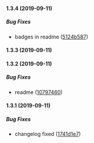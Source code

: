 #### 1.3.4 (2019-09-11)

##### Bug Fixes

*  badges in readme ([5124b587](https://github.com/nowcando/nowjs-bpmn-moddle/commit/5124b58709a95d13ff043f2b37c3db461a001630))

#### 1.3.3 (2019-09-11)

#### 1.3.2 (2019-09-11)

##### Bug Fixes

*   readme ([10797460](https://github.com/nowcando/nowjs-bpmn-moddle/commit/1079746044cb70c4dd922fffed65b66bf16ebae5))

#### 1.3.1 (2019-09-11)

##### Bug Fixes

*  changelog fixed ([1741d1e7](https://github.com/nowcando/nowjs-bpmn-moddle/commit/1741d1e786c12438fb9309fc3bf1fc6230de6fd9))


